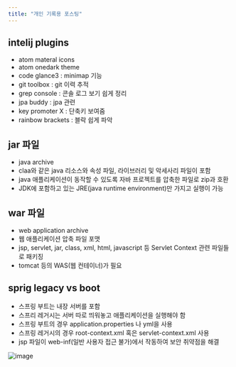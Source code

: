 ```yaml
---
title: "개인 기록용 포스팅"
---
```


## intelij plugins
- atom materal icons
- atom onedark theme
- code glance3 : minimap 기능
- git toolbox : git 이력 추적
- grep console : 콘솔 로그 보기 쉽게 정리
- jpa buddy : jpa 관련
- key promoter X : 단축키 보여줌
- rainbow brackets : 블락 쉽게 파악

## jar 파일
- java archive
- claa와 같은 java 리소스와 속성 파일, 라이브러리 및 악세사리 파일이 포함
- java 애플리케이션이 동작할 수 있도록 자바 프로젝트를 압축한 파일로 zip과 호환
- JDK에 포함하고 있는 JRE(java runtime environment)만 가지고 실행이 가능

## war 파일
- web application archive
- 웹 애플리케이션 압축 파일 포맷
- jsp, servlet, jar, class, xml, html, javascript 등 Servlet Context 관련 파일들로 패키징
- tomcat 등의 WAS(웹 컨테이너)가 필요

## sprig legacy vs boot
- 스프링 부트는 내장 서버를 포함
- 스프리 레거시는 서버 따로 띄워놓고 애플리케이션을 실행해야 함
- 스프링 부트의 경우 application.properties 나 yml을 사용
- 스프링 레거시의 경우 root-context.xml 혹은 servlet-context.xml 사용
- jsp 파일이 web-inf(일반 사용자 접근 불가)에서 작동하여 보안 취약점을 해결

![image](https://user-images.githubusercontent.com/78904413/173358936-f50a7b50-a465-45dd-abb8-e3559253471e.png)
